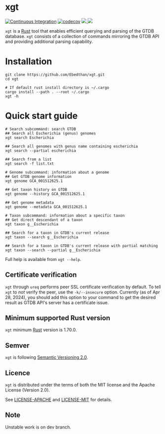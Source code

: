 # xgt
[![Continuous Integration](https://github.com/Ebedthan/xgt/actions/workflows/ci.yml/badge.svg)](https://github.com/Ebedthan/xgt/actions/workflows/ci.yml)
[![codecov](https://codecov.io/gh/Ebedthan/xgt/branch/main/graph/badge.svg?token=OFAOB6K5KB)](https://codecov.io/gh/Ebedthan/xgt)
<a href="https://github.com/Ebedthan/xgt/blob/main/LICENSE-MIT">
    <img src="https://img.shields.io/badge/license-MIT-blue?style=flat">
</a>
<a href="https://github.com/Ebedthan/xgt/blob/main/LICENSE-APACHE">
    <img src="https://img.shields.io/badge/license-APACHE-blue?style=flat">
</a>

`xgt` is a [Rust](https://www.rust-lang.org/) tool that enables efficient querying and parsing of the GTDB database. `xgt` consists of a collection of commands mirroring the GTDB API and providing additional parsing capability.

# Installation

```
git clone https://github.com/Ebedthan/xgt.git
cd xgt

# If default rust install directory is ~/.cargo
cargo install --path . --root ~/.cargo
xgt -h
```

# Quick start guide

```
# Search subcommand: search GTDB
## Search all Escherichia (genus) genomes
xgt search Escherichia

## Search all genomes with genus name containing escherichia
xgt search --partial escherichia

## Search from a list
xgt search -f list.txt

# Genome subcommand: information about a genome
## Get GTDB genome information
xgt genome GCA_001512625.1

## Get taxon history on GTDB
xgt genome --history GCA_001512625.1

## Get genome metadata
xgt genome --metadata GCA_001512625.1

# Taxon subcommand: information about a specific taxon
## Get direct descendant of a taxon
xgt taxon g__Escherichia

## Search for a taxon in GTDB's current release
xgt taxon --search g__Escherichia

## Search for a taxon in GTDB's current release with partial matching
xgt taxon --search --partial g__Escherichia
```

Full help is available from `xgt --help`.

## Certificate verification

`xgt` through `ureq` performs peer SSL certificate verification by default.
To tell `xgt` to _not_ verify the peer, use the `-k/--insecure` option.
Currently (as of Apr 28, 2024), you should add this option to your command to get the desired result as GTDB API's server has a certificate issue.


## Minimum supported Rust version
`xgt` minimum [Rust](https://www.rust-lang.org/) version is 1.70.0.

## Semver
`xgt` is following [Semantic Versioning 2.0](https://semver.org/).

## Licence
`xgt` is distributed under the terms of both the MIT license and the Apache License (Version 2.0).

See [LICENSE-APACHE](https://github.com/Ebedthan/xgt/blob/main/LICENSE-APACHE) and [LICENSE-MIT](https://github.com/Ebedthan/xgt/blob/main/LICENSE-MIT) for details.

## Note
Unstable work is on dev branch.